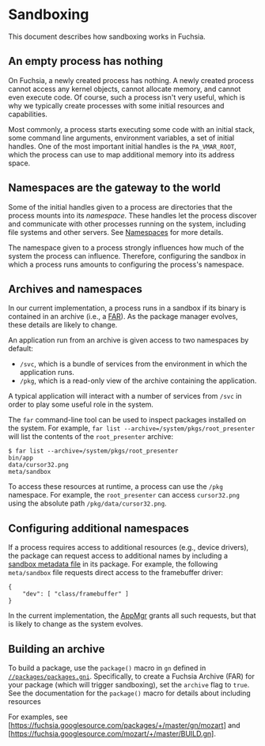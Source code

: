 # Sandboxing

This document describes how sandboxing works in Fuchsia.

## An empty process has nothing

On Fuchsia, a newly created process has nothing. A newly created process cannot
access any kernel objects, cannot allocate memory, and cannot even execute code.
Of course, such a process isn't very useful, which is why we typically create
processes with some initial resources and capabilities.

Most commonly, a process starts executing some code with an initial stack, some
command line arguments, environment variables, a set of initial handles. One of
the most important initial handles is the `PA_VMAR_ROOT`, which the process can
use to map additional memory into its address space.

## Namespaces are the gateway to the world

Some of the initial handles given to a process are directories that the process
mounts into its _namespace_. These handles let the process discover and
communicate with other processes running on the system, including file systems
and other servers. See [Namespaces](namespaces.md) for more details.

The namespace given to a process strongly influences how much of the system the
process can influence. Therefore, configuring the sandbox in which a process
runs amounts to configuring the process's namespace.

## Archives and namespaces

In our current implementation, a process runs in a sandbox if its binary is
contained in an archive (i.e., a [FAR](glossary.md#FAR)). As the package manager
evolves, these details are likely to change.

An application run from an archive is given access to two namespaces by default:

 * `/svc`, which is a bundle of services from the environment in which the
   application runs.
 * `/pkg`, which is a read-only view of the archive containing the application.

A typical application will interact with a number of services from `/svc` in
order to play some useful role in the system.

The `far` command-line tool can be used to inspect packages installed on the
system. For example, `far list --archive=/system/pkgs/root_presenter` will list
the contents of the `root_presenter` archive:

```
$ far list --archive=/system/pkgs/root_presenter
bin/app
data/cursor32.png
meta/sandbox
```

To access these resources at runtime, a process can use the `/pkg` namespace.
For example, the `root_presenter` can access `cursor32.png` using the absolute
path `/pkg/data/cursor32.png`.

## Configuring additional namespaces

If a process requires access to additional resources (e.g., device drivers), the
package can request access to additional names by including a
[sandbox metadata file](package_metadata,md#sandbox) in its package. For
example, the following `meta/sandbox` file requests direct access to the
framebuffer driver:

```
{
    "dev": [ "class/framebuffer" ]
}
```

In the current implementation, the [AppMgr](glossary.md#AppMgr) grants all such
requests, but that is likely to change as the system evolves.

## Building an archive

To build a package, use the `package()` macro in `gn` defined in
[`//packages/packages.gni`](https://fuchsia.googlesource.com/packages/+/master/package.gni).
Specifically, to create a Fuchsia Archive (FAR) for your package (which will
trigger sandboxing), set the `archive` flag to `true`. See the documentation for
the `package()` macro for details about including resources

For examples, see [https://fuchsia.googlesource.com/packages/+/master/gn/mozart]
and [https://fuchsia.googlesource.com/mozart/+/master/BUILD.gn].
